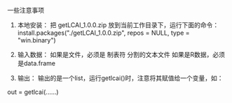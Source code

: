 一些注意事项

1. 本地安装：
把 getLCAI_1.0.0.zip 放到当前工作目录下，运行下面的命令：
install.packages("./getLCAI_1.0.0.zip", repos = NULL, type = "win.binary")

2. 输入数据：
    如果是文件，必须是 制表符 分割的文本文件
    如果是R数据，必须是data.frame

3. 输出：
输出的是一个list，运行getlcai()时，注意将其赋值给一个变量，如：

out = getlcai(......)